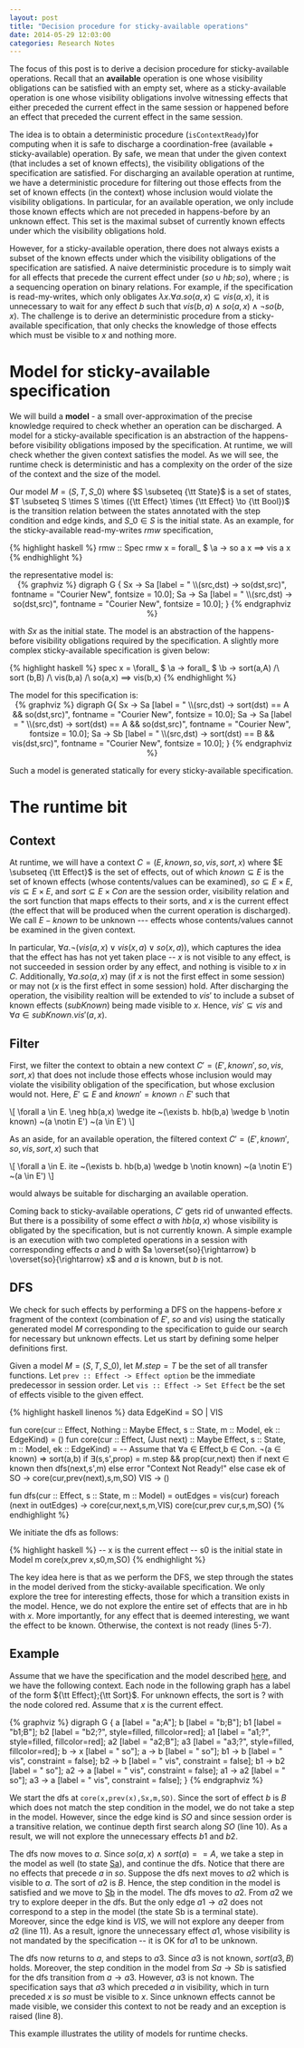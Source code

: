 ```yaml
---
layout: post
title: "Decision procedure for sticky-available operations"
date: 2014-05-29 12:03:00
categories: Research Notes
---
```


The focus of this post is to derive a decision procedure for sticky-available
operations. Recall that an **available** operation is one whose visibility
obligations can be satisfied with an empty set, where as a sticky-available
operation is one whose visibility obligations involve witnessing effects that
either preceded the current effect in the same session or happened before an
effect that preceded the current effect in the same session.

The idea is to obtain a deterministic procedure (``isContextReady``)for computing
when it is safe to discharge a coordination-free (available + sticky-available)
operation. By safe, we mean that under the given context (that includes a set
of known effects), the visibility obligations of the specification are
satisfied. For discharging an available operation at runtime, we have a
deterministic procedure for filtering out those effects from the set of known
effects (in the context) whose inclusion would violate the visibility
obligations. In particular, for an available operation, we only include those
known effects which are not preceded in happens-before by an unknown effect.
This set is the maximal subset of currently known effects under which the
visibility obligations hold.

However, for a sticky-available operation, there does not always exists a
subset of the known effects under which the visibility obligations of the
specification are satisfied. A naive deterministic procedure is to simply wait
for all effects that precede the current effect under $(so \cup hb;so)$, where
$;$ is a sequencing operation on binary relations. For example, if the
specification is read-my-writes, which only obligates $\lambda x. \forall a.
so(a,x) \subseteq vis(a,x)$, it is unnecessary to wait for any effect $b$ such
that $vis(b,a) \wedge so(a,x) \wedge \neg so(b,x)$. The challenge is to derive
an deterministic procedure from a sticky-available specification, that only
checks the knowledge of those effects which must be visible to $x$ and nothing
more.

# Model for sticky-available specification

We will build a **model** - a small over-approximation of the precise knowledge
required to check whether an operation can be discharged. A model for a
sticky-available specification is an abstraction of the happens-before
visibility obligations imposed by the specification. At runtime, we will check
whether the given context satisfies the model. As we will see, the runtime
check is deterministic and has a complexity on the order of the size of the
context and the size of the model.

Our model $M = (S,T,S\_0)$ where $S \subseteq {\tt State}$ is a set of states,
$T \subseteq S \times S \times ({\tt Effect} \times {\tt Effect} \to {\tt
Bool})$ is the transition relation between the states annotated with the step
condition and edge kinds, and $S\_0 \in S$ is the initial state. As an example,
for the sticky-available read-my-writes $rmw$ specification,

{% highlight haskell %}
rmw :: Spec
rmw x = forall_ $ \a -> so a x ==> vis a x
{% endhighlight %}

<div></div>
the representative model is:

<div align="center">
{% graphviz %}
digraph G {
  Sx -> Sa [label = " \\(src,dst) -> so(dst,src)", fontname = "Courier New", fontsize = 10.0];
  Sa -> Sa [label = " \\(src,dst) -> so(dst,src)", fontname = "Courier New", fontsize = 10.0];
}
{% endgraphviz %}
</div>

with $Sx$ as the initial state. The model is an abstraction of the
happens-before visibility obligations required by the specification. A slightly
more complex sticky-available specification is given below:

<a name="visso"> </a>
{% highlight haskell %}
spec x = \forall_ $ \a -> forall_ $ \b -> sort(a,A) /\ sort (b,B) /\ vis(b,a) /\ so(a,x) ==> vis(b,x)
{% endhighlight %}

<div></div>
The model for this specification is:

<div align="center">
{% graphviz %}
digraph G{
  Sx -> Sa [label = " \\(src,dst) -> sort(dst) == A && so(dst,src)", fontname = "Courier New", fontsize = 10.0];
  Sa -> Sa [label = " \\(src,dst) -> sort(dst) == A && so(dst,src)", fontname = "Courier New", fontsize = 10.0];
  Sa -> Sb [label = " \\(src,dst) -> sort(dst) == B && vis(dst,src)", fontname = "Courier New", fontsize = 10.0];
}
{% endgraphviz %}
</div>

Such a model is generated statically for every sticky-available specification.

# The runtime bit

<a name="ctxt"> </a>
## Context

At runtime, we will have a context $C = (E,known,so,vis,sort,x)$ where $E
\subseteq {\tt Effect}$ is the set of effects, out of which $known \subseteq E$
is the set of known effects (whose contents/values can be examined), $so
\subseteq E \times E$, $vis \subseteq E \times E$, and $sort \subseteq E \times
Con$ are the session order, visibility relation and the sort function that maps
effects to their sorts, and $x$ is the current effect (the effect
that will be produced when the current operation is discharged). We call $E -
known$ to be unknown --- effects whose contents/values cannot be examined in
the given context.

In particular, $\forall a. \neg (vis(a,x) \vee vis(x,a) \vee so(x,a))$, which
captures the idea that the effect has has not yet taken place -- $x$ is not
visible to any effect, is not succeeded in session order by any effect, and
nothing is visible to $x$ in $C$. Additionally, $\forall a. so(a,x)$ may (if
$x$ is not the first effect in some session) or may not ($x$ is the first
effect in some session) hold. After discharging the operation, the visibility
realtion will be extended to $vis'$ to include a subset of known effects
($subKnown$) being made visible to $x$. Hence, $vis' \subseteq vis$ and
$\forall a \in subKnown. vis'(a,x)$.

<a name="filter"></a>
## Filter

First, we filter the context to obtain a new context $C' =
(E',known',so,vis,sort,x)$ that does not include those effects whose inclusion would
may violate the visibility obligation of the specification, but whose exclusion
would not. Here, $E' \subseteq E$ and $known' = known \cap E'$ such that

<div>
\[
\forall a \in E. \neg hb(a,x) \wedge
                 ite ~(\exists b. hb(b,a) \wedge b \notin known) ~(a \notin E') ~(a \in E')
\]
</div>

As an aside, for an available operation, the filtered context $C' =
(E',known',so,vis,sort,x)$ such that

<div>
\[
\forall a \in E. ite ~(\exists b. hb(b,a) \wedge b \notin known) ~(a \notin E') ~(a \in E')
\]
</div>

would always be suitable for discharging an available operation.

Coming back to sticky-available operations, $C'$ gets rid of unwanted effects.
But there is a possibility of some effect $a$ with $hb(a,x)$ whose visibility
is obligated by the specification, but is not currently known. A simple example
is an execution with two completed operations in a session with corresponding
effects $a$ and $b$ with $a \overset{so}{\rightarrow} b
\overset{so}{\rightarrow} x$ and $a$ is known, but $b$ is not.


## DFS

We check for such effects by performing a DFS on the happens-before $x$
fragment of the context (combination of $E'$, $so$ and $vis$) using the
statically generated model $M$ corresponding to the specification to guide our
search for necessary but unknown effects. Let us start by defining some helper
definitions first.

Given a model $M = (S,T,S\_0)$, let $M.step = T$ be the set of all transfer
functions. Let ``prev :: Effect -> Effect option`` be the immediate predecessor
in session order. Let ``vis :: Effect -> Set Effect`` be the set of effects
visible to the given effect.

{% highlight haskell linenos %}
data EdgeKind = SO | VIS

fun core(cur :: Effect, Nothing :: Maybe Effect, s :: State, m :: Model, ek :: EdgeKind) = ()
fun core(cur :: Effect, (Just next) :: Maybe Effect, s :: State, m :: Model, ek :: EdgeKind) =
  -- Assume that ∀a ∈ Effect,b ∈ Con. ¬(a ∈ known) => sort(a,b)
  if ∃(s,s',prop) = m.step && prop(cur,next) then
    if next ∈ known then dfs(next,s',m)
    else error "Context Not Ready!"
  else case ek of
         SO -> core(cur,prev(next),s,m,SO)
         VIS -> ()

fun dfs(cur :: Effect, s :: State, m :: Model) =
  outEdges = vis(cur)
  foreach (next in outEdges) -> core(cur,next,s,m,VIS)
  core(cur,prev cur,s,m,SO)
{% endhighlight %}

We initiate the dfs as follows:

{% highlight haskell %}
-- x is the current effect
-- s0 is the initial state in Model m
core(x,prev x,s0,m,SO)
{% endhighlight %}

The key idea here is that as we perform the DFS, we step through the states in
the model derived from the sticky-available specification. We only explore the
tree for interesting effects, those for which a transition exists in the model.
Hence, we do not explore the entire set of effects that are in hb with $x$.
More importantly, for any effect that is deemed interesting, we want the effect
to be known. Otherwise, the context is not ready (lines 5-7).

## Example

Assume that we have the specification and the model described [here](#visso),
and we have the following context. Each node in the following graph has a label
of the form ${\tt Effect};{\tt Sort}$. For unknown effects, the sort is $?$
with the node colored red. Assume that $x$ is the current effect.

{% graphviz %}
digraph G {
    a [label = "a;A"];
	b [label = "b;B"];
	b1 [label = "b1;B"];
	b2 [label = "b2;?", style=filled, fillcolor=red];
	a1 [label = "a1;?", style=filled, fillcolor=red];
	a2 [label = "a2;B"];
	a3 [label = "a3;?", style=filled, fillcolor=red];
	b -> x [label = "  so"];
	a -> b [label = "  so"];
	b1 -> b [label = "  vis", constraint = false];
	b2 -> b [label = "  vis", constraint = false];
	b1 -> b2 [label = "  so"];
	a2 -> a [label = "  vis", constraint = false];
	a1 -> a2 [label = "  so"];
	a3 -> a [label = "  vis", constraint = false];
}
{% endgraphviz %}

We start the dfs at ``core(x,prev(x),Sx,m,SO)``. Since the sort of effect $b$
is $B$ which does not match the step condition in the model, we do not take a
step in the model. However, since the edge kind is $SO$ and since session order
is a transitive relation, we continue depth first search along $SO$ (line 10).
As a result, we will not explore the unnecessary effects $b1$ and $b2$.

The dfs now moves to $a$. Since $so(a,x) \wedge sort(a) == A$, we take a step
in the model as well (to state [Sa](#visso)), and continue the dfs. Notice that
there are no effects that precede $a$ in $so$. Suppose the dfs next moves to
$a2$ which is visible to $a$. The sort of $a2$ is $B$. Hence, the step
condition in the model is satisfied and we move to [Sb](#visso) in the model.
The dfs moves to $a2$. From $a2$ we try to explore deeper in the dfs. But the
only edge $a1 \rightarrow a2$ does not correspond to a step in the model (the
state Sb is a terminal state). Moreover, since the edge kind is $VIS$, we will
not explore any deeper from $a2$ (line 11). As a result, ignore the unnecessary
effect $a1$, whose visibility is not mandated by the specification -- it is OK
for $a1$ to be unknown.

The dfs now returns to $a$, and steps to $a3$. Since $a3$ is not known,
$sort(a3,B)$ holds. Moreover, the step condition in the model from $Sa
\rightarrow Sb$ is satisfied for the dfs transition from $a \rightarrow a3$.
However, $a3$ is not known. The specification says that $a3$ which preceded $a$
in visibility, which in turn preceded $x$ is $so$ must be visible to $x$. Since
unknown effects cannot be made visible, we consider this context to not be
ready and an exception is raised (line 8).

This example illustrates the utility of models for runtime checks.
